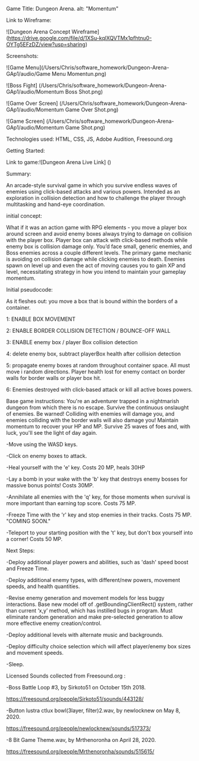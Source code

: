 Game Title: Dungeon Arena. alt: "Momentum"



Link to Wireframe:



![Dungeon Arena Concept Wireframe] (https://drive.google.com/file/d/1XSu-kqlXQVTMx1pfhtnu0-OYTg5EFzDZ/view?usp=sharing)



Screenshots:

![Game Menu](/Users/Chris/software_homework/Dungeon-Arena-GAp1/audio/Game Menu Momentun.png)

![Boss Fight] (/Users/Chris/software_homework/Dungeon-Arena-GAp1/audio/Momentum Boss Shot.png)

![Game Over Screen] (/Users/Chris/software_homework/Dungeon-Arena-GAp1/audio/Momentum Game Over Shot.png)

![Game Screen] (/Users/Chris/software_homework/Dungeon-Arena-GAp1/audio/Momentum Game Shot.png)

Technologies used: HTML, CSS, JS, Adobe Audition, Freesound.org



Getting Started:



Link to game:![Dungeon Arena Live Link] ()



Summary:



An arcade-style survival game in which you survive endless waves of enemies using click-based attacks and various powers. Intended as an exploration in collision detection and how to challenge the player through multitasking and hand-eye coordination.



initial concept:



What if it was an action game with RPG elements - you move a player box around screen and avoid enemy boxes always trying to damage on collision with the player box. Player box can attack with click-based methods while enemy box is collision damage only. You’d face small, generic enemies, and Boss enemies across a couple different levels. The primary game mechanic is avoiding on collision damage while clicking enemies to death. Enemies spawn on level up and even the act of moving causes you to gain XP and level, necessitating strategy in how you intend to maintain your gameplay momentum.



Initial pseudocode:



As it fleshes out: you move a box that is bound within the borders of a container.

1: ENABLE BOX MOVEMENT

2: ENABLE BORDER COLLISION DETECTION / BOUNCE-OFF WALL

3: ENABLE enemy box / player Box collision detection

4: delete enemy box, subtract playerBox health after collision detection

5: propagate enemy boxes at random throughout container space. All must move i random directions. Player health lost for enemy contact on border walls for border walls or player box hit.

6: Enemies destroyed with click-based attack or kill all active boxes powers.





Base game instructions:
    You're an adventurer trapped in a nightmarish dungeon from which there is no escape. Survive the continuous onslaught of enemies. Be warned! Colliding with enemies will damage you, and enemies colliding with the border walls will also damage you! Maintain momentum to recover your HP and MP. Survive 25 waves of foes and, with luck, you'll see the light of day again.

-Move using the WASD keys.

-Click on enemy boxes to attack.

-Heal yourself with the 'e' key. Costs 20 MP, heals 30HP

-Lay a bomb in your wake with the 'b' key that destroys enemy bosses for massive bonus points! Costs 30MP.

-Annihilate all enemies with the 'q' key, for those moments when survival is more important than earning top score. Costs 75 MP.

-Freeze Time with the 'r' key and stop enemies in their tracks. Costs 75 MP. "COMING SOON."

-Teleport to your starting position with the 't' key, but don't box yourself into a corner! Costs 50 MP.

Next Steps:

-Deploy additional player powers and abilities, such as 'dash' speed boost and Freeze Time.

-Deploy additional enemy types, with different/new powers, movement speeds, and health quantities.

-Revise enemy generation and movement models for less buggy interactions. Base new model off of .getBoundingClientRect() system, rather than current ‘x,y’ method, which has instilled bugs in program. Must eliminate random generation and make pre-selected generation to allow more effective enemy creation/control.

-Deploy additional levels with alternate music and backgrounds.

-Deploy difficulty choice selection which will affect player/enemy box sizes and movement speeds.

-Sleep.



Licensed Sounds collected from Freesound.org :



-Boss Battle Loop #3, by Sirkoto51 on October 15th 2018.

https://freesound.org/people/Sirkoto51/sounds/443128/



-Button lustra ctlux bowl(3layer, filter)2.wav, by newlocknew on May 8, 2020.

https://freesound.org/people/newlocknew/sounds/517373/



-8 Bit Game Theme.wav, by Mrthenoronha on April 28, 2020.

https://freesound.org/people/Mrthenoronha/sounds/515615/
